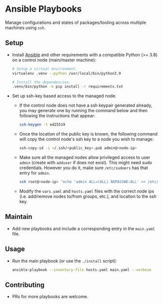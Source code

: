 # Ansible Playbooks

Manage configurations and states of packages/tooling across multiple machines using `ssh`.

## Setup

- Install [Ansible](https://docs.ansible.com/ansible/latest/installation_guide/index.html) and other requirements with a compatible Python (>= 3.8) on a control node (main/master machine): 

  ```sh
  # Setup a virtual environment.
  virtualenv .venv --python /usr/local/bin/python3.9
  
  # Install the dependencies.
  .venv/bin/python -m pip install -r requirements.txt
  ```

- Set up ssh-key based access to the managed node. 
  - If the control node does not have a ssh keypair generated already, you may generate one by running the command below and then following the instructions that appear:
  	```sh
  	ssh-keygen -t ed25519
  	```
  - Once the location of the public key is known, the following command will copy the control node's ssh key to a node you wish to manage:
  	```sh
  	ssh-copy-id -i ~/.ssh/<public_key>.pub admin@<node-ip>
  	```
  - Make sure all the managed nodes allow privileged access to user `admin` (create with `adduser` if does not exist). This might need sudo credentials. However you do it, make sure `/etc/sudoers` has that entry for `admin`.
  	```sh
  	ssh root@<node-ip> "echo 'admin ALL=(ALL) NOPASSWD:ALL' >> /etc/sudoers"
  	```
  - Modify the `vars.yaml` and `hosts.yaml` files with the correct node ips (i.e. add/remove nodes to/from groups, etc.), and location to the ssh key.

## Maintain

- Add new playbooks and include a corresponding entry in the `main.yaml` file.

## Usage

- Run the main playbook (or use the `./install` script):
	```sh
	ansible-playbook --inventory-file hosts.yaml main.yaml --verbose
	```

## Contributing

- PRs for more playbooks are welcome.
